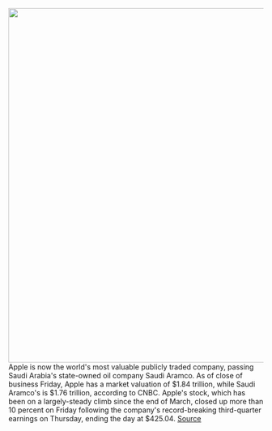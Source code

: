 <img src='https://cdn.vox-cdn.com/thumbor/ri4WwB0FjgOPeLFFNEXLrwSdBEc=/0x0:2040x1360/1200x800/filters:focal(857x517:1183x843)/cdn.vox-cdn.com/uploads/chorus_image/image/67140789/acastro_180604_1777_apple_wwdc_0003.0.jpg' width='700px' /><br/>
Apple is now the world's most valuable publicly traded company, passing Saudi Arabia's state-owned oil company Saudi Aramco. As of close of business Friday, Apple has a market valuation of $1.84 trillion, while Saudi Aramco's is $1.76 trillion, according to CNBC. Apple's stock, which has been on a largely-steady climb since the end of March, closed up more than 10 percent on Friday following the company's record-breaking third-quarter earnings on Thursday, ending the day at $425.04.
<a href='https://www.theverge.com/2020/7/31/21350154/apple-worlds-most-valuable-company-saudi-aramco'> Source <a/>